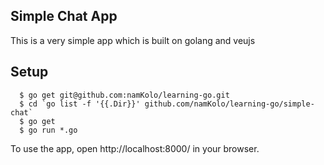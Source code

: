 ##  Simple Chat App

This is a very simple app which is built on golang and veujs

##  Setup

```
  $ go get git@github.com:namKolo/learning-go.git
  $ cd `go list -f '{{.Dir}}' github.com/namKolo/learning-go/simple-chat`
  $ go get
  $ go run *.go
```

To use the app, open http://localhost:8000/ in your browser.
